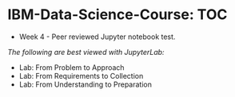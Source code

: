 # IBM-Data-Science-Course: TOC

* Week 4 - Peer reviewed Jupyter notebook test.


*The following are best viewed with JupyterLab:*

* Lab: From Problem to Approach
* Lab: From Requirements to Collection
* Lab: From Understanding to Preparation
